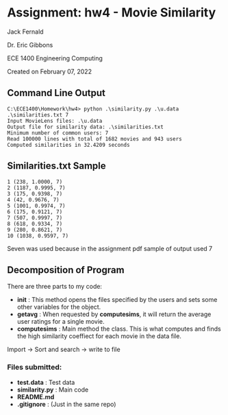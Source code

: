 # Assignment: hw4 - Movie Similarity
Jack Fernald

Dr. Eric Gibbons

ECE 1400 Engineering Computing

Created on February 07, 2022

Command Line Output
-------------------

    C:\ECE1400\Homework\hw4> python .\similarity.py .\u.data .\similarities.txt 7       
    Input MovieLens files: .\u.data
    Output file for similarity data: .\similarities.txt
    Minimum number of common users: 7
    Read 100000 lines with total of 1682 movies and 943 users
    Computed similarities in 32.4209 seconds

Similarities.txt Sample
-------------------

    1 (238, 1.0000, 7)
    2 (1187, 0.9995, 7)
    3 (175, 0.9398, 7)
    4 (42, 0.9676, 7)
    5 (1001, 0.9974, 7)
    6 (175, 0.9121, 7)
    7 (507, 0.9997, 7)
    8 (618, 0.9334, 7)
    9 (280, 0.8621, 7)
    10 (1038, 0.9597, 7)

Seven was used because in the assignment pdf sample of output used 7

Decomposition of Program
-----------------------------
There are three parts to my code:

* __init__ : This method opens the files specified by the users and sets some other variables for the object.
* __getavg__ : When requested by __computesims__, it will return the average user ratings for a single movie.
* __computesims__ : Main method the class. This is what computes and finds the high similarity coeffiect for each movie
  in the data file.

Import -> Sort and search -> write to file



### Files submitted:
* __test.data__ : Test data
* __similarity.py__ : Main code
* __README.md__
* __.gitignore__ : (Just in the same repo)